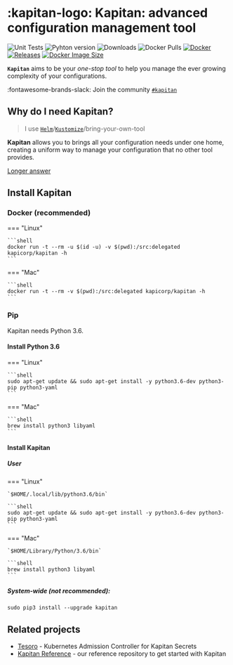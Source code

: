 # :kapitan-logo: Kapitan: advanced configuration management tool

![Unit Tests](https://github.com/kapicorp/kapitan/actions/workflows/test.yml/badge.svg)
![Pyhton version](https://img.shields.io/github/pipenv/locked/python-version/kapicorp/kapitan.svg)
![Downloads](https://img.shields.io/pypi/dm/kapitan)
![Docker Pulls](https://img.shields.io/docker/pulls/kapicorp/kapitan)
[![Docker](https://github.com/kapicorp/kapitan/workflows/Docker%20Build%20and%20Push/badge.svg)](https://github.com/kapicorp/kapitan/actions?query=workflow%3A%22Docker+Build+and+Push%22)
[![Releases](https://img.shields.io/github/release/kapicorp/kapitan.svg)](https://github.com/kapicorp/kapitan/releases)
[![Docker Image Size](https://img.shields.io/docker/image-size/kapicorp/kapitan/latest.svg)](https://hub.docker.com/r/kapicorp/kapitan)

**`Kapitan`** aims to be your *one-stop tool* to help you manage the ever growing complexity of your configurations.

:fontawesome-brands-slack: Join the community [`#kapitan`](https://kubernetes.slack.com/archives/C981W2HD3)

## Why do I need **Kapitan**? 

> I use [`Helm`](https://helm.sh)/[`Kustomize`](https://kustomize.io/)/bring-your-own-tool

**Kapitan** allows you to brings all your configuration needs under one home, creating a uniform way to manage your configuration that no other tool provides.

[Longer answer](FAQ.md#why-do-i-need-kapitan)

## Install Kapitan

### Docker (recommended)

=== "Linux"

    ```shell
    docker run -t --rm -u $(id -u) -v $(pwd):/src:delegated kapicorp/kapitan -h
    ```

=== "Mac"

    ```shell
    docker run -t --rm -v $(pwd):/src:delegated kapicorp/kapitan -h
    ```

### Pip

Kapitan needs Python 3.6.

#### Install Python 3.6

=== "Linux"

    ```shell
    sudo apt-get update && sudo apt-get install -y python3.6-dev python3-pip python3-yaml
    ```

=== "Mac"

    ```shell
    brew install python3 libyaml
    ```

#### Install Kapitan

##### User

=== "Linux"

    `$HOME/.local/lib/python3.6/bin`

    ```shell
    sudo apt-get update && sudo apt-get install -y python3.6-dev python3-pip python3-yaml
    ```

=== "Mac"

    `$HOME/Library/Python/3.6/bin`

    ```shell
    brew install python3 libyaml
    ```


##### System-wide (not recommended):

```shell
sudo pip3 install --upgrade kapitan
```

## Related projects

* [Tesoro](https://github.com/kapicorp/tesoro) - Kubernetes Admission Controller for Kapitan Secrets
* [Kapitan Reference](https://github.com/kapicorp/kapitan-reference) - our reference repository to get started with Kapitan